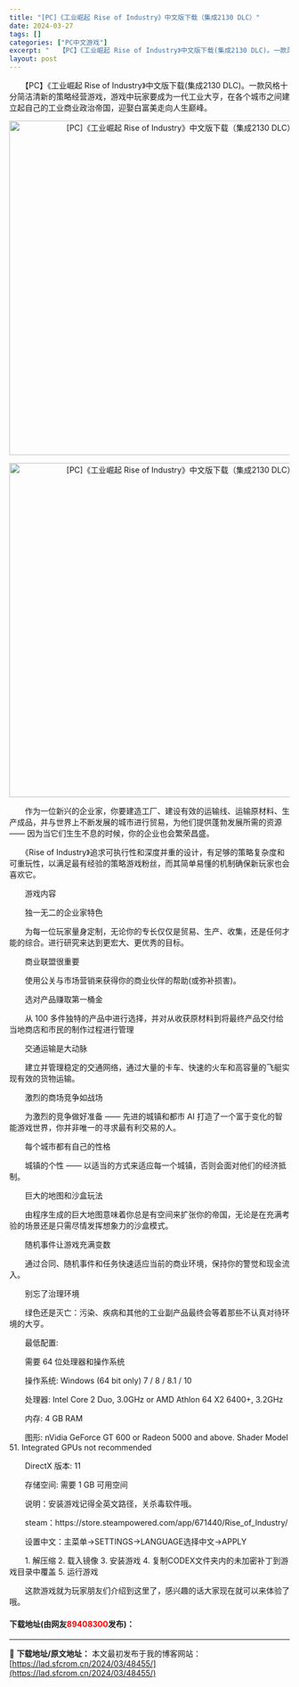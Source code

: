 ```yaml
---
title: "[PC]《工业崛起 Rise of Industry》中文版下载（集成2130 DLC）"
date: 2024-03-27
tags: []
categories: ["PC中文游戏"]
excerpt: "　　【PC】《工业崛起 Rise of Industry》中文版下载(集成2130 DLC)。一款风格十分简洁清新的策略经营游戏，游戏中玩家要成为一代工业大亨，在各个城市之间建立起自己的工业商业政治帝国，迎娶白富美走向人生巅峰。 　　作为一位新兴的企业家，你要建造工厂、建设有效的运输线、运输原材料、&hellip;"
layout: post
---
```


 <p>　　【PC】《工业崛起 Rise of Industry》中文版下载(集成2130 DLC)。一款风格十分简洁清新的策略经营游戏，游戏中玩家要成为一代工业大亨，在各个城市之间建立起自己的工业商业政治帝国，迎娶白富美走向人生巅峰。</p> <p align="center"><img align="" border="0" src="https://lad.sfcrom.cn/wp-content/uploads/2024/03/20240327_6603746a7c35d.webp" width="600" alt="[PC]《工业崛起 Rise of Industry》中文版下载（集成2130 DLC）" /></p> <p align="center"><img align="" border="0" src="https://lad.sfcrom.cn/wp-content/uploads/2024/03/20240327_6603746acfcc4.webp" width="600" alt="[PC]《工业崛起 Rise of Industry》中文版下载（集成2130 DLC）" /></p> <p>　　作为一位新兴的企业家，你要建造工厂、建设有效的运输线、运输原材料、生产成品，并与世界上不断发展的城市进行贸易，为他们提供蓬勃发展所需的资源 &mdash;&mdash; 因为当它们生生不息的时候，你的企业也会繁荣昌盛。</p> <p>　　《Rise of Industry》追求可执行性和深度并重的设计，有足够的策略复杂度和可重玩性，以满足最有经验的策略游戏粉丝，而其简单易懂的机制确保新玩家也会喜欢它。</p> <p>　　游戏内容</p> <p>　　独一无二的企业家特色</p> <p>　　为每一位玩家量身定制，无论你的专长仅仅是贸易、生产、收集，还是任何才能的综合。进行研究来达到更宏大、更优秀的目标。</p> <p>　　商业联盟很重要</p> <p>　　使用公关与市场营销来获得你的商业伙伴的帮助(或弥补损害)。</p> <p>　　选对产品赚取第一桶金</p> <p>　　从 100 多件独特的产品中进行选择，并对从收获原材料到将最终产品交付给当地商店和市民的制作过程进行管理</p> <p>　　交通运输是大动脉</p> <p>　　建立并管理稳定的交通网络，通过大量的卡车、快速的火车和高容量的飞艇实现有效的货物运输。</p> <p>　　激烈的商场竞争如战场</p> <p>　　为激烈的竞争做好准备 &mdash;&mdash; 先进的城镇和都市 AI 打造了一个富于变化的智能游戏世界，你并非唯一的寻求最有利交易的人。</p> <p>　　每个城市都有自己的性格</p> <p>　　城镇的个性 &mdash;&mdash; 以适当的方式来适应每一个城镇，否则会面对他们的经济抵制。</p> <p>　　巨大的地图和沙盒玩法</p> <p>　　由程序生成的巨大地图意味着你总是有空间来扩张你的帝国，无论是在充满考验的场景还是只需尽情发挥想象力的沙盒模式。</p> <p>　　随机事件让游戏充满变数</p> <p>　　通过合同、随机事件和任务快速适应当前的商业环境，保持你的警觉和现金流入。</p> <p>　　别忘了治理环境</p> <p>　　绿色还是灭亡：污染、疾病和其他的工业副产品最终会等着那些不认真对待环境的大亨。</p> <p>　　最低配置:</p> <p>　　需要 64 位处理器和操作系统</p> <p>　　操作系统: Windows (64 bit only) 7 / 8 / 8.1 / 10</p> <p>　　处理器: Intel Core 2 Duo, 3.0GHz or AMD Athlon 64 X2 6400+, 3.2GHz</p> <p>　　内存: 4 GB RAM</p> <p>　　图形: nVidia GeForce GT 600 or Radeon 5000 and above. Shader Model 51. Integrated GPUs not recommended</p> <p>　　DirectX 版本: 11</p> <p>　　存储空间: 需要 1 GB 可用空间</p> <p>　　说明：安装游戏记得全英文路径，关杀毒软件哦。</p> <p>　　steam：https://store.steampowered.com/app/671440/Rise_of_Industry/</p> <p>　　设置中文：主菜单-&gt;SETTINGS-&gt;LANGUAGE选择中文-&gt;APPLY</p> <p>　　1. 解压缩 2. 载入镜像 3. 安装游戏 4. 复制CODEX文件夹内的未加密补丁到游戏目录中覆盖 5. 运行游戏</p> <p>　　这款游戏就为玩家朋友们介绍到这里了，感兴趣的话大家现在就可以来体验了哦。</p> <p><h4>下载地址(由网友<font color="red">89408300</font>发布)：</h4></p> 

---
📖 **下载地址/原文地址：** 本文最初发布于我的博客网站：[https://lad.sfcrom.cn/2024/03/48455/](https://lad.sfcrom.cn/2024/03/48455/)
